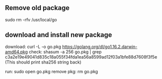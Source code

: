 
## Remove old package
sudo rm -rfv /usr/local/go

## download and install new package
download: curl -L -o go.pkg https://golang.org/dl/go1.16.2.darwin-amd64.pkg
check: shasum -a 256 go.pkg | grep c3a2e19e49041d835c18a055f34fda1ea56a8599ad12f03a1bfe88d7608f3f5e
(This should print sha256 string back)

run: sudo open go.pkg
remove pkg: rm go.pkg

